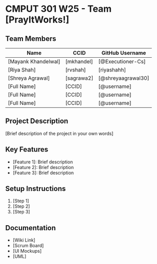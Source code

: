 # CMPUT 301 W25 - Team [PrayItWorks!]

## Team Members

| Name                | CCID       | GitHub Username |
|---------------------|------------| ------- |
| [Mayank Khandelwal] | [mkhandel] | [@Executioner-Cs]     |
| [Riya Shah]         | [rvshah]     | [riyashahh] |
| [Shreya Agrawal]    | [sagrawa2] | [@shreyaagrawal30] |
| [Full Name]         | [CCID]     | [@username] |
| [Full Name]         | [CCID]     | [@username] |
| [Full Name]         | [CCID]     | [@username] |

## Project Description

[Brief description of the project in your own words]

## Key Features

- [Feature 1]: Brief description
- [Feature 2]: Brief description
- [Feature 3]: Brief description

## Setup Instructions

1. [Step 1]
2. [Step 2]
3. [Step 3]

## Documentation

- [Wiki Link]
- [Scrum Board]
- [UI Mockups]
- [UML]

